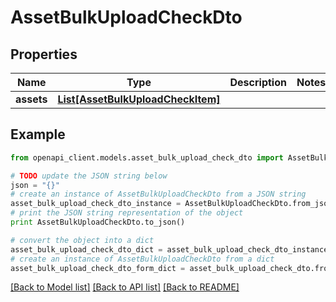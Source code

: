 # AssetBulkUploadCheckDto


## Properties
Name | Type | Description | Notes
------------ | ------------- | ------------- | -------------
**assets** | [**List[AssetBulkUploadCheckItem]**](AssetBulkUploadCheckItem.md) |  | 

## Example

```python
from openapi_client.models.asset_bulk_upload_check_dto import AssetBulkUploadCheckDto

# TODO update the JSON string below
json = "{}"
# create an instance of AssetBulkUploadCheckDto from a JSON string
asset_bulk_upload_check_dto_instance = AssetBulkUploadCheckDto.from_json(json)
# print the JSON string representation of the object
print AssetBulkUploadCheckDto.to_json()

# convert the object into a dict
asset_bulk_upload_check_dto_dict = asset_bulk_upload_check_dto_instance.to_dict()
# create an instance of AssetBulkUploadCheckDto from a dict
asset_bulk_upload_check_dto_form_dict = asset_bulk_upload_check_dto.from_dict(asset_bulk_upload_check_dto_dict)
```
[[Back to Model list]](../README.md#documentation-for-models) [[Back to API list]](../README.md#documentation-for-api-endpoints) [[Back to README]](../README.md)


